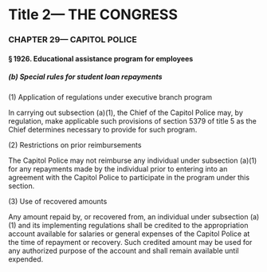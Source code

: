 
# Title 2— THE CONGRESS
### CHAPTER 29— CAPITOL POLICE
#### § 1926. Educational assistance program for employees
##### (b) Special rules for student loan repayments

(1) Application of regulations under executive branch program

In carrying out subsection (a)(1), the Chief of the Capitol Police may, by regulation, make applicable such provisions of section 5379 of title 5 as the Chief determines necessary to provide for such program.

(2) Restrictions on prior reimbursements

The Capitol Police may not reimburse any individual under subsection (a)(1) for any repayments made by the individual prior to entering into an agreement with the Capitol Police to participate in the program under this section.

(3) Use of recovered amounts

Any amount repaid by, or recovered from, an individual under subsection (a)(1) and its implementing regulations shall be credited to the appropriation account available for salaries or general expenses of the Capitol Police at the time of repayment or recovery. Such credited amount may be used for any authorized purpose of the account and shall remain available until expended.
